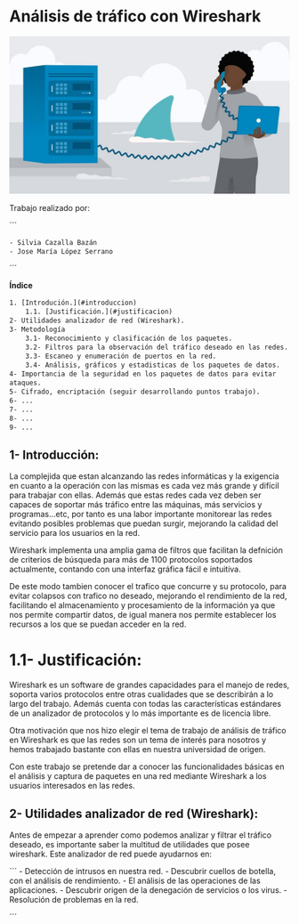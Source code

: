 # Análisis de tráfico con Wireshark



![Imagen de portada](./imagenes/wire.jpg)



Trabajo realizado por:

´´´

	- Silvia Cazalla Bazán
	- Jose María López Serrano

´´´ 


**Índice**
 
	1. [Introdución.](#introduccion)
		1.1. [Justificación.](#justificacion)
	2- Utilidades analizador de red (Wireshark).
	3- Metodología
		3.1- Reconocimiento y clasificación de los paquetes.
		3.2- Filtros para la observación del tráfico deseado en las redes.
		3.3- Escaneo y enumeración de puertos en la red.
		3.4- Análisis, gráficos y estadisticas de los paquetes de datos.
	4- Importancia de la seguridad en los paquetes de datos para evitar ataques.
	5- Cifrado, encriptación (seguir desarrollando puntos trabajo).
	6- ...
	7- ...
	8- ...
	9- ...



## 1- Introducción:<a name="introduccion"></a>


La complejida que estan alcanzando las redes informáticas y la exigencia en cuanto a 
la operación con las mismas es cada vez más grande y difícil para trabajar con ellas.
Además que estas redes cada vez deben ser capaces de soportar más tráfico entre las
máquinas, más servicios y programas...etc, por tanto es una labor importante monitorear
las redes evitando posibles problemas que puedan surgir, mejorando la calidad del servicio
para los usuarios en la red.

Wireshark implementa una amplia gama de filtros que facilitan la defnición de criterios de 
búsqueda para más de 1100 protocolos soportados actualmente, contando con una interfaz 
gráfica fácil e intuitiva. 

De este modo tambien conocer el trafico que concurre y su protocolo, para
evitar colapsos con trafico no deseado, mejorando el rendimiento de la red, facilitando el 
almacenamiento y procesamiento de la información ya que nos permite compartir datos, de 
igual manera nos permite establecer los recursos a los que se puedan acceder en la red.


# 1.1- Justificación:<a name="justificacion"></a>

Wireshark es un software de grandes capacidades para el manejo de redes, soporta varios 
protocolos entre otras cualidades que se describirán a lo largo del trabajo.
Además cuenta con todas las características estándares de un analizador de protocolos y 
lo más importante es de licencia libre.

Otra motivación que nos hizo elegir el tema de trabajo de análisis de tráfico en 
Wireshark es que las redes son un tema de interés para nosotros y hemos trabajado 
bastante con ellas en nuestra universidad de origen.

Con este trabajo se pretende dar a conocer las funcionalidades básicas en el análisis y
captura de paquetes en una red mediante Wireshark a los usuarios interesados en las redes.
 

## 2- Utilidades analizador de red (Wireshark):

Antes de empezar a aprender como podemos analizar y filtrar el tráfico deseado, es importante
saber la multitud de utilidades que posee wireshark.
Este analizador de red puede ayudarnos en:

´´´
	- Detección de intrusos en nuestra red.
	- Descubrir cuellos de botella, con el análisis de rendimiento.
	- El análisis de las operaciones de las aplicaciones.
	- Descubrir origen de la denegación de servicios o los virus.
	- Resolución de problemas en la red.

´´´


